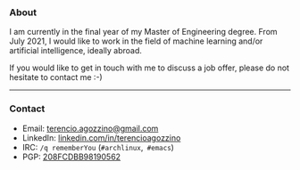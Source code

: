### About

I am currently in the final year of my Master of Engineering degree. From July
2021, I would like to work in the field of machine learning and/or artificial
intelligence, ideally abroad.

If you would like to get in touch with me to discuss a job offer, please do not
hesitate to contact me :-)

---

### Contact

- Email: [terencio.agozzino@gmail.com](mailto:terencio.agozzino@gmail.com)
- LinkedIn: [linkedin.com/in/terencioagozzino](https://www.linkedin.com/in/terencioagozzino/)
- IRC: `/q rememberYou` (`#archlinux`,` #emacs`)
- PGP: [208FCDBB98190562](https://raw.githubusercontent.com/rememberYou/rememberYou/master/publickey.txt)
